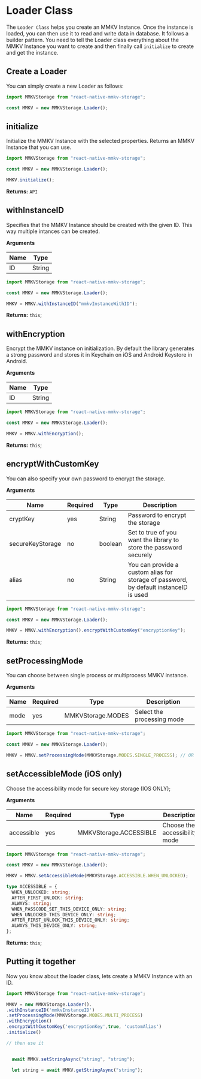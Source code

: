 # Loader Class

The `Loader Class` helps you create an MMKV Instance. Once the instance is loaded, you can then use it to read and write data in database. It follows a builder pattern. You need to tell the Loader class everything about the MMKV Instance you want to create and then finally call `initialize` to create and get the instance.

## Create a Loader

You can simply create a new Loader as follows:

```js
import MMKVStorage from "react-native-mmkv-storage";

const MMKV = new MMKVStorage.Loader();
```

## initialize

Initialize the MMKV Instance with the selected properties. Returns an MMKV Instance that you can use.

```js
import MMKVStorage from "react-native-mmkv-storage";

const MMKV = new MMKVStorage.Loader();

MMKV.initialize();
```

**Returns:** `API`

## withInstanceID

Specifies that the MMKV Instance should be created with the given ID. This way multiple intances can be created.

**Arguments**

| Name | Type   |
| ---- | ------ |
| ID   | String |

```js
import MMKVStorage from "react-native-mmkv-storage";

const MMKV = new MMKVStorage.Loader();

MMKV = MMKV.withInstanceID("mmkvInstanceWithID");
```

**Returns:** `this`;

## withEncryption

Encrypt the MMKV instance on initialization. By default the library generates a strong password and stores it in Keychain on iOS and Android Keystore in Android.

**Arguments**

| Name | Type   |
| ---- | ------ |
| ID   | String |

```js
import MMKVStorage from "react-native-mmkv-storage";

const MMKV = new MMKVStorage.Loader();

MMKV = MMKV.withEncryption();
```

**Returns:** `this`;

## encryptWithCustomKey

You can also specify your own password to encrypt the storage.

**Arguments**

| Name             | Required | Type    | Description                                                                           |
| ---------------- | -------- | ------- | ------------------------------------------------------------------------------------- |
| cryptKey         | yes      | String  | Password to encrypt the storage                                                       |
| secureKeyStorage | no       | boolean | Set to true of you want the library to store the password securely                    |
| alias            | no       | String  | You can provide a custom alias for storage of password, by default instanceID is used |

```js
import MMKVStorage from "react-native-mmkv-storage";

const MMKV = new MMKVStorage.Loader();

MMKV = MMKV.withEncryption().encryptWithCustomKey("encryptionKey");
```

**Returns:** `this`;

## setProcessingMode

You can choose between single process or multiprocess MMKV instance.

**Arguments**

| Name | Required | Type              | Description                |
| ---- | -------- | ----------------- | -------------------------- |
| mode | yes      | MMKVStorage.MODES | Select the processing mode |

```js
import MMKVStorage from "react-native-mmkv-storage";

const MMKV = new MMKVStorage.Loader();

MMKV = MMKV.setProcessingMode(MMKVStorage.MODES.SINGLE_PROCESS); // OR MMKVStorage.MODES.MULTI_PROCESS
```

## setAccessibleMode (iOS only)

Choose the accessibility mode for secure key storage (IOS ONLY);

**Arguments**

| Name       | Required | Type                   | Description                   |
| ---------- | -------- | ---------------------- | ----------------------------- |
| accessible | yes      | MMKVStorage.ACCESSIBLE | Choose the accessibility mode |

```js
import MMKVStorage from "react-native-mmkv-storage";

const MMKV = new MMKVStorage.Loader();

MMKV = MMKV.setAccessibleMode(MMKVStorage.ACCESSIBLE.WHEN_UNLOCKED);
```

```ts
type ACCESSIBLE = {
  WHEN_UNLOCKED: string;
  AFTER_FIRST_UNLOCK: string;
  ALWAYS: string;
  WHEN_PASSCODE_SET_THIS_DEVICE_ONLY: string;
  WHEN_UNLOCKED_THIS_DEVICE_ONLY: string;
  AFTER_FIRST_UNLOCK_THIS_DEVICE_ONLY: string;
  ALWAYS_THIS_DEVICE_ONLY: string;
};
```

**Returns:** `this`;

## Putting it together

Now you know about the loader class, lets create a MMKV Instance with an ID.

```js
import MMKVStorage from "react-native-mmkv-storage";

MMKV = new MMKVStorage.Loader().
.withInstanceID('mmkvInstanceID')
.setProcessingMode(MMKVStorage.MODES.MULTI_PROCESS)
.withEncryption()
.encryptWithCustomKey('encryptionKey',true, 'customAlias')
.initialize()

// then use it


  await MMKV.setStringAsync("string", "string");

  let string = await MMKV.getStringAsync("string");

```
